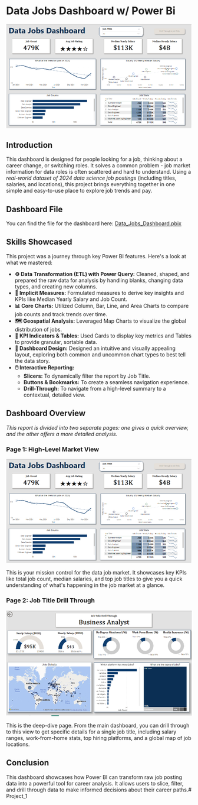 # Data Jobs Dashboard w/ Power Bi

![Dashboard Page 1](/Images/Data_Jobs_Dashboard1.png)
## Introduction
This dashboard is designed for people looking for a job, thinking about a career change, or switching roles. It solves a common problem - job market information for data roles is often scattered and hard to understand. Using a *real-world dataset of 2024 data science job postings* (including titles, salaries, and locations), this project brings everything together in one simple and easy-to-use place to explore job trends and pay.

## Dashboard File
You can find the file for the dashboard here: [Data_Jobs_Dashboard.pbix](/Data_Jobs_Dashboard.pbix)

## Skills Showcased
This project was a journey through key Power BI features. Here's a look at what we mastered:

- **⚙️ Data Transformation (ETL) with Power Query:** Cleaned, shaped, and prepared the raw data for analysis by handling blanks, changing data types, and creating new columns.
- **🧮 Implicit Measures:** Formulated measures to derive key insights and KPIs like Median Yearly Salary and Job Count.
- **📊 Core Charts:** Utilized Column, Bar, Line, and Area Charts to compare job counts and track trends over time.
- **🗺️ Geospatial Analysis:** Leveraged Map Charts to visualize the global distribution of jobs.
- **🔢 KPI Indicators & Tables:** Used Cards to display key metrics and Tables to provide granular, sortable data.
- **🎨 Dashboard Design:** Designed an intuitive and visually appealing layout, exploring both common and uncommon chart types to best tell the data story.
- **🖱️ Interactive Reporting:**
  - **Slicers:** To dynamically filter the report by Job Title.
  - **Buttons & Bookmarks:** To create a seamless navigation experience.
   - **Drill-Through:** To navigate from a high-level summary to a contextual, detailed view.

## Dashboard Overview
*This report is divided into two separate pages: one gives a quick overview, and the other offers a more detailed analysis.*
### Page 1: High-Level Market View

![Dashboard Page 1](/Images/Data_Jobs_Dashboard1.png)

This is your mission control for the data job market. It showcases key KPIs like total job count, median salaries, and top job titles to give you a quick understanding of what's happening in the job market at a glance.

### Page 2: Job Title Drill Through

![Dashboard Page 2](/Images/Drill_Through2.png)

This is the deep-dive page. From the main dashboard, you can drill through to this view to get specific details for a single job title, including salary ranges, work-from-home stats, top hiring platforms, and a global map of job locations.

## Conclusion
This dashboard showcases how Power BI can transform raw job posting data into a powerful tool for career analysis. It allows users to slice, filter, and drill through data to make informed decisions about their career paths.#   P r o j e c t _ 1 
 
 